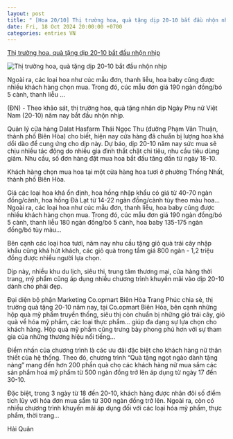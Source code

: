 ```yaml
---
layout: post
title: " [Hoa 20/10] Thị trường hoa, quà tặng dịp 20-10 bắt đầu nhộn nhịp"
date: Fri, 18 Oct 2024 20:00:00 +0700
categories: entries VN
---
```

[Thị trường hoa, quà tặng dịp 20-10 bắt đầu nhộn nhịp](https://baodongnai.com.vn/kinh-te/202410/thi-truong-hoa-qua-tang-dip-20-10-bat-dau-nhon-nhip-a2f2e2c/)

![Thị trường hoa, quà tặng dịp 20-10 bắt đầu nhộn nhịp](https://baodongnai.com.vn/file/e7837c02876411cd0187645a2551379f/102024/hoa01a_20241018120253.jpg?width=600&height=-&type=resize)

Ngoài ra, các loại hoa như cúc mẫu đơn, thanh liễu, hoa baby cũng được nhiều khách hàng chọn mua. Trong đó, cúc mẫu đơn giá 190 ngàn đồng/bó 5 cành, thanh liễu ...

(ĐN) - Theo khảo sát, thị trường hoa, quà tặng nhân dịp Ngày Phụ nữ Việt Nam (20-10) năm nay bắt đầu nhộn nhịp.

Quản lý cửa hàng Dalat Hasfarm Thái Ngọc Thu (đường Phạm Văn Thuận, thành phố Biên Hòa) cho biết, hiện nay cửa hàng đã chuẩn bị lượng hoa khá dồi dào để cung ứng cho dịp này. Dự báo, dịp 20-10 năm nay sức mua sẽ chịu nhiều tác động do nhiều gia đình thắt chặt chi tiêu, nhu cầu tiêu dùng giảm. Nhu cầu, số đơn hàng đặt mua hoa bắt đầu tăng dần từ ngày 18-10.

Khách hàng chọn mua hoa tại một cửa hàng hoa tươi ở phường Thống Nhất, thành phố Biên Hòa.

Giá các loại hoa khá ổn định, hoa hồng nhập khẩu có giá từ 40-70 ngàn đồng/cành, hoa hồng Đà Lạt từ 14-22 ngàn đồng/cành tùy theo màu hoa… Ngoài ra, các loại hoa như cúc mẫu đơn, thanh liễu, hoa baby cũng được nhiều khách hàng chọn mua. Trong đó, cúc mẫu đơn giá 190 ngàn đồng/bó 5 cành, thanh liễu 180 ngàn đồng/bó 5 cành, hoa baby 135-175 ngàn đồng/bó tùy màu…

Bên cạnh các loại hoa tươi, năm nay nhu cầu tặng giỏ quà trái cây nhập khẩu cũng khá hút khách, các giỏ quà trong tầm giá 800 ngàn - 1,2 triệu đồng được nhiều người lựa chọn.

Dịp này, nhiều khu du lịch, siêu thi, trung tâm thương mại, cửa hàng thời trang, mỹ phẩm cũng áp dụng nhiều chương trình khuyến mãi vào dịp 20-10 dành cho phái đẹp.

Đại diện bộ phận Marketing Co.opmart Biên Hòa Trang Phúc chia sẻ, thị trường quà tặng 20-10 năm nay, tại Co.opmart Biên Hòa, bên cạnh những hộp quà mỹ phẩm truyền thống, siêu thị còn chuẩn bị những giỏ trái cây, giỏ quà về hóa mỹ phẩm, các loại thực phẩm… giúp đa dạng sự lựa chọn cho khách hàng. Hộp quà mỹ phẩm cũng trưng bày phong phú hơn với sự tham gia của những thương hiệu nổi tiếng…

Điểm nhấn của chương trình là các ưu đãi đặc biệt cho khách hàng nữ thân thiết của hệ thống. Theo đó, chương trình “Quà tặng ngọt ngào dành tặng nàng” mang đến hơn 200 phần quà cho các khách hàng nữ mua sắm các sản phẩm hoá mỹ phẩm từ 500 ngàn đồng trở lên áp dụng từ ngày 17 đến 30-10.

Đặc biệt, trong 3 ngày từ 18 đến 20-10, khách hàng được nhân đôi số điểm tích lũy với hóa đơn mua sắm từ 300 ngàn đồng trở lên. Ngoài ra, còn có nhiều chương trình khuyến mãi áp dụng đối với các loại hóa mỹ phẩm, thực phẩm, thời trang…

Hải Quân

